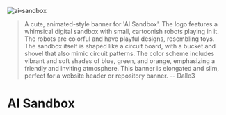 ![ai-sandbox](https://github.com/pannaf/ai-sandbox/assets/18562964/f6d3fe8f-5535-43bf-b4c4-e5f4d526fbd5)
> A cute, animated-style banner for 'AI Sandbox'. The logo features a whimsical digital sandbox with small, cartoonish robots playing in it. The robots are colorful and have playful designs, resembling toys. The sandbox itself is shaped like a circuit board, with a bucket and shovel that also mimic circuit patterns. The color scheme includes vibrant and soft shades of blue, green, and orange, emphasizing a friendly and inviting atmosphere. This banner is elongated and slim, perfect for a website header or repository banner. -- Dalle3

# AI Sandbox

